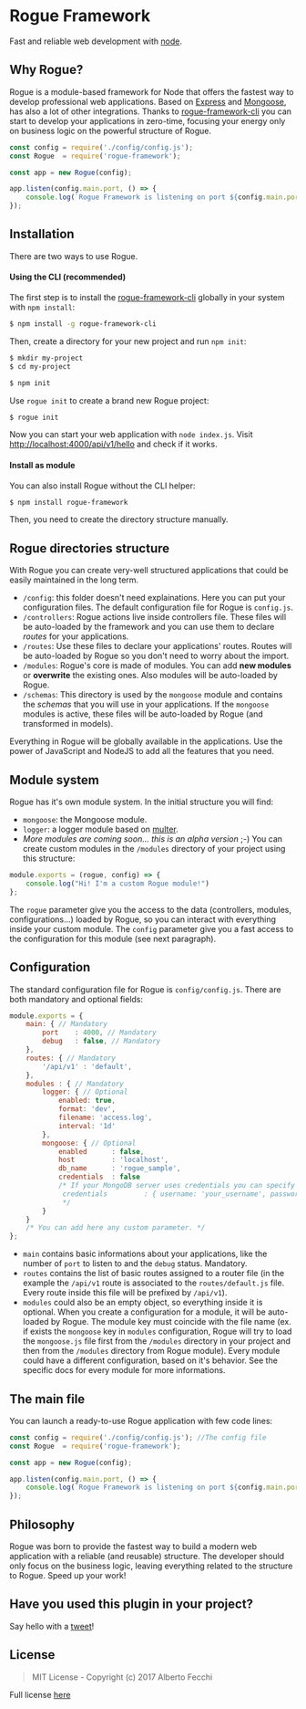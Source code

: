 # Rogue Framework

Fast and reliable web development with [node](http://nodejs.org).

## Why Rogue?
Rogue is a module-based framework for Node that offers the fastest way to develop professional web applications. Based on [Express](http://expressjs.com/) and [Mongoose](http://mongoosejs.com/), has also a lot of other integrations. Thanks to [rogue-framework-cli](https://www.npmjs.com/package/rogue-framework-cli) you can start to develop your applications in zero-time, focusing your energy only on business logic on the powerful structure of Rogue.

```js
const config = require('./config/config.js');
const Rogue  = require('rogue-framework');

const app = new Rogue(config);

app.listen(config.main.port, () => {
    console.log(`Rogue Framework is listening on port ${config.main.port}`)
});
```

## Installation
There are two ways to use Rogue.
#### Using the CLI (recommended)
The first step is to install the [rogue-framework-cli](https://github.com/luckyseven/rogue-framework-cli) globally in your system with `npm install`:
```bash
$ npm install -g rogue-framework-cli
```
Then, create a directory for your new project and run `npm init`:

```bash
$ mkdir my-project
$ cd my-project

$ npm init
```
Use `rogue init` to create a brand new Rogue project:

```bash
$ rogue init
```
Now you can start your web application with `node index.js`. Visit [http://localhost:4000/api/v1/hello](http://localhost:4000/api/v1/hello) and check if it works.
#### Install as module
You can also install Rogue without the CLI helper:
```bash
$ npm install rogue-framework
```
Then, you need to create the directory structure manually.

## Rogue directories structure

With Rogue you can create very-well structured applications that could be easily maintained in the long term.
* `/config`: this folder doesn't need explainations. Here you can put your configuration files. The default configuration file for Rogue is `config.js`.
* `/controllers`: Rogue actions live inside controllers file. These files will be auto-loaded by the framework and you can use them to declare _routes_ for your applications.
* `/routes`: Use these files to declare your applications' routes. Routes will be auto-loaded by Rogue so you don't need to worry about the import.
* `/modules`: Rogue's core is made of modules. You can add **new modules** or **overwrite** the existing ones. Also modules will be auto-loaded by Rogue.
* `/schemas`: This directory is used by the `mongoose` module and contains the _schemas_ that you will use in your applications. If the `mongoose` modules is active, these files will be auto-loaded by Rogue (and transformed in models).

Everything in Rogue will be globally available in the applications. Use the power of JavaScript and NodeJS to add all the features that you need.

## Module system
Rogue has it's own module system. In the initial structure you will find:
* `mongoose`: the Mongoose module.
* `logger`: a logger module based on [multer](https://www.npmjs.com/package/multer).
* _More modules are coming soon... this is an alpha version_ ;-)
You can create custom modules in the `/modules` directory of your project using this structure:
```js
module.exports = (rogue, config) => {
    console.log("Hi! I'm a custom Rogue module!")
};
```
The `rogue` parameter give you the access to the data (controllers, modules, configurations...) loaded by Rogue, so you can interact with everything inside your custom module. The `config` parameter give you a fast access to the configuration for this module (see next paragraph).

## Configuration
The standard configuration file for Rogue is `config/config.js`. There are both mandatory and optional fields:
```js
module.exports = {
    main: { // Mandatory
        port    : 4000, // Mandatory
        debug   : false, // Mandatory
    },
    routes: { // Mandatory
        '/api/v1' : 'default',
    },
    modules : { // Mandatory
        logger: { // Optional
            enabled: true,
            format: 'dev',
            filename: 'access.log',
            interval: '1d'
        },
        mongoose: { // Optional
            enabled      : false,
            host         : 'localhost',
            db_name      : 'rogue_sample',
            credentials  : false
            /* If your MongoDB server uses credentials you can specify them this way:
             credentials         : { username: 'your_username', password: 'your_password' }
             */
        }
    }
    /* You can add here any custom parameter. */
};

```
* `main` contains basic informations about your applications, like the number of `port` to listen to and the `debug` status. Mandatory.
* `routes` contains the list of basic routes assigned to a router file (in the example the `/api/v1` route is associated to the `routes/default.js` file. Every route inside this file will be prefixed by `/api/v1`).
* `modules` could also be an empty object, so everything inside it is optional. When you create a configuration for a module, it will be auto-loaded by Rogue. The module key must coincide with the file name (ex. if exists the `mongoose` key in `modules` configuration, Rogue will try to load the `mongoose.js` file first from the `/modules` directory in your project and then from the `/modules` directory from Rogue module). Every module could have a different configuration, based on it's behavior. See the specific docs for every module for more informations.

## The main file
You can launch a ready-to-use Rogue application with few code lines:
```js
const config = require('./config/config.js'); //The config file
const Rogue  = require('rogue-framework');

const app = new Rogue(config);

app.listen(config.main.port, () => {
    console.log(`Rogue Framework is listening on port ${config.main.port}`)
});
```
## Philosophy
Rogue was born to provide the fastest way to build a modern web application with a reliable (and reusable) structure. The developer should only focus on the business logic, leaving everything related to the structure to Rogue. Speed up your work!

## Have you used this plugin in your project?

Say hello with a [tweet](https://twitter.com/luckysevenrox)!

## License

> MIT License - Copyright (c) 2017 Alberto Fecchi

Full license [here](LICENSE)